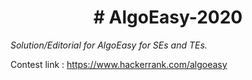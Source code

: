 <h1 align =center># AlgoEasy-2020 </h1>
<i align = center> Solution/Editorial for AlgoEasy for SEs and TEs. </i>

Contest link : <a> https://www.hackerrank.com/algoeasy </a> 
